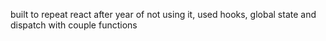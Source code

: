 built to repeat react after year of not using it, used hooks, global state and dispatch with couple functions

